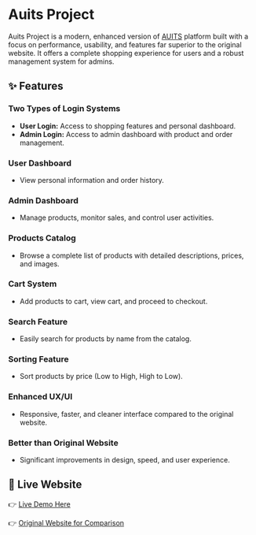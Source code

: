 # Auits Project

Auits Project is a modern, enhanced version of [AUITS](https://www.auitspl.com/) platform built with a focus on performance, usability, and features far superior to the original website. It offers a complete shopping experience for users and a robust management system for admins.

## ✨ Features

### Two Types of Login Systems
- **User Login:** Access to shopping features and personal dashboard.
- **Admin Login:** Access to admin dashboard with product and order management.

### User Dashboard
- View personal information and order history.

### Admin Dashboard
- Manage products, monitor sales, and control user activities.

### Products Catalog
- Browse a complete list of products with detailed descriptions, prices, and images.

### Cart System
- Add products to cart, view cart, and proceed to checkout.

### Search Feature
- Easily search for products by name from the catalog.

### Sorting Feature
- Sort products by price (Low to High, High to Low).

### Enhanced UX/UI
- Responsive, faster, and cleaner interface compared to the original website.

### Better than Original Website
- Significant improvements in design, speed, and user experience.

## 🔗 Live Website
👉 [Live Demo Here](https://auits-manushwi.netlify.app/)

👉 [Original Website for Comparison](https://www.auitspl.com/)
